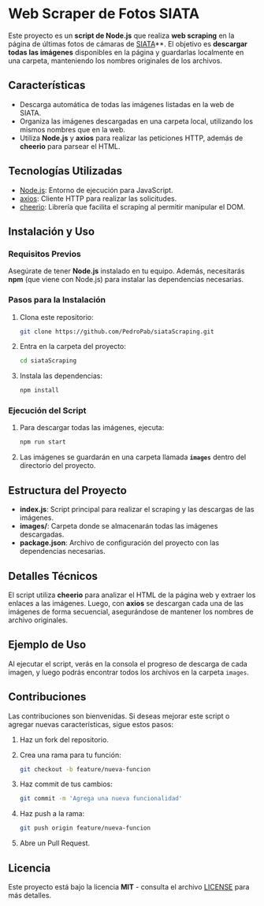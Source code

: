 # Web Scraper de Fotos SIATA

Este proyecto es un **script de Node.js** que realiza **web scraping** en la página de últimas fotos de cámaras de [SIATA](https://siata.gov.co/ultimasFotosCamaras/)**. El objetivo es **descargar todas las imágenes** disponibles en la página y guardarlas localmente en una carpeta, manteniendo los nombres originales de los archivos.

## Características

- Descarga automática de todas las imágenes listadas en la web de SIATA.
- Organiza las imágenes descargadas en una carpeta local, utilizando los mismos nombres que en la web.
- Utiliza **Node.js** y **axios** para realizar las peticiones HTTP, además de **cheerio** para parsear el HTML.

## Tecnologías Utilizadas

- [Node.js](https://nodejs.org/): Entorno de ejecución para JavaScript.
- [axios](https://www.npmjs.com/package/axios): Cliente HTTP para realizar las solicitudes.
- [cheerio](https://www.npmjs.com/package/cheerio): Librería que facilita el scraping al permitir manipular el DOM.

## Instalación y Uso

### Requisitos Previos

Asegúrate de tener **Node.js** instalado en tu equipo. Además, necesitarás **npm** (que viene con Node.js) para instalar las dependencias necesarias.

### Pasos para la Instalación

1. Clona este repositorio:

   ```sh
   git clone https://github.com/PedroPab/siataScraping.git
   ```

2. Entra en la carpeta del proyecto:

   ```sh
   cd siataScraping
   ```

3. Instala las dependencias:

   ```sh
   npm install
   ```

### Ejecución del Script

1. Para descargar todas las imágenes, ejecuta:

   ```sh
   npm run start
   ```

2. Las imágenes se guardarán en una carpeta llamada **`images`** dentro del directorio del proyecto.

## Estructura del Proyecto

- **index.js**: Script principal para realizar el scraping y las descargas de las imágenes.
- **images/**: Carpeta donde se almacenarán todas las imágenes descargadas.
- **package.json**: Archivo de configuración del proyecto con las dependencias necesarias.

## Detalles Técnicos

El script utiliza **cheerio** para analizar el HTML de la página web y extraer los enlaces a las imágenes. Luego, con **axios** se descargan cada una de las imágenes de forma secuencial, asegurándose de mantener los nombres de archivo originales.

## Ejemplo de Uso

Al ejecutar el script, verás en la consola el progreso de descarga de cada imagen, y luego podrás encontrar todos los archivos en la carpeta `images`.

## Contribuciones

Las contribuciones son bienvenidas. Si deseas mejorar este script o agregar nuevas características, sigue estos pasos:

1. Haz un fork del repositorio.
2. Crea una rama para tu función:

   ```sh
   git checkout -b feature/nueva-funcion
   ```

3. Haz commit de tus cambios:

   ```sh
   git commit -m 'Agrega una nueva funcionalidad'
   ```

4. Haz push a la rama:

   ```sh
   git push origin feature/nueva-funcion
   ```

5. Abre un Pull Request.

## Licencia

Este proyecto está bajo la licencia **MIT** - consulta el archivo [LICENSE](LICENSE) para más detalles.
